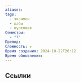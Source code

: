 ```yaml
---
aliases: 
tags:
  - экзамен
  - лабы
  - курсовая
Семестры:
  - "7"
Препод: 
Сложность: ★
Время создания: 2024-10-22T20:12
Время обновления:
---
```


## Ссылки
